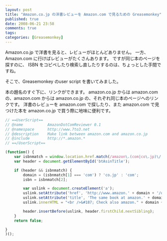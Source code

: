 ```yaml
---
layout: post
title: "Amazon.co.jp の洋書レビューを Amazon.com で見るための Greasemonkey"
published: true
date: 2008-06-21 23:58
comments: true
tags: 
categories: [Greasemonkey]
---
```

Amazon.co.jp で洋書を見ると、レビューがほとんどありません。
一方、Amazon.com に行けばレビューがたくさんあります。
ですが同じ本のページを探すのに、 ISBN をコピペしたり検索し直したりするのは、ちょっとした手間ですね。

そこで、Greasemonkey のuser script を書いてみました。

本の題名のすぐ下に、リンクができます。
amazon.co.jp からは amazon.com の、amazon.com からは amazon.co.jp の、それぞれ同じ本のページへのリンクです。
洋書のレビューを amazon.com で探したり、また amazon.com で見つけた本を amazon.co.jp で買う際に地味に便利です。

```js amazondotcomreviewer.user.js
// ==UserScript==
// @name           AmazonDotComReviewer 0.1
// @namespace      http://www.7to3.net
// @description    Make link between amazon.com and amazon.co.jp
// @include        http://*.amazon.*
// ==/UserScript==

(function() {
	var isbnmatch = window.location.href.match(/amazon\.(com|co\.jp)\/.*\/([0-1][0-9A-Z]{9})\//);
	var header = document.getElementById('btAsinTitle');

	if (header && isbnmatch) {
		domain = (isbnmatch[1] === 'com') ? 'co.jp' : 'com';
		isbn = isbnmatch[2];

		var uslink = document.createElement('a');
		uslink.setAttribute('href', 'http://www.amazon.' + domain + '/o/ASIN/' + isbn + '/');
		uslink.setAttribute('title', 'The same book at amazon.' + domain);
		uslink.innerHTML = "<br />&#187; Check also amazon." + domain + "!";

		header.insertBefore(uslink, header.firstChild.nextSibling);
	}
	return false;

}
)();
```
